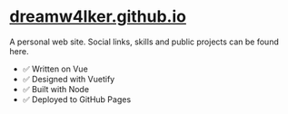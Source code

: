 # [dreamw4lker.github.io](https://dreamw4lker.github.io/)

A personal web site. Social links, skills and public projects can be found here.

- :white_check_mark: Written on Vue
- :white_check_mark: Designed with Vuetify
- :white_check_mark: Built with Node
- :white_check_mark: Deployed to GitHub Pages